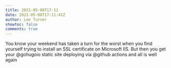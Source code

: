 ```yaml
---
title: 2021-05-08T17-11
date: 2021-05-08T17:11:41Z
author: Lee Turner
showtoc: false
comments: true
---
```


You know your weekend has taken a turn for the worst when you find yourself trying to install an SSL certificate on Microsoft IIS.  But then you get your @gohugoio static site deploying via @github actions and all is well again

